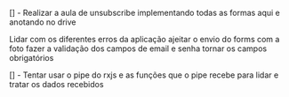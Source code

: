 [] - Realizar a aula de unsubscribe implementando todas as formas aqui e anotando no drive

Lidar com os diferentes erros da aplicação
ajeitar o envio do forms com a foto
fazer a validação dos campos de email e senha
tornar os campos obrigatórios

[] - Tentar usar o pipe do rxjs e as funções que o pipe recebe para lidar e tratar os dados recebidos